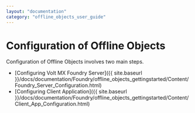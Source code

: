 ```yaml
---
layout: "documentation"
category: "offline_objects_user_guide"
---
```


Configuration of Offline Objects
================================

Configuration of Offline Objects involves two main steps.

*   [Configuring Volt MX Foundry Server]({{ site.baseurl }}/docs/documentation/Foundry/offline_objects_gettingstarted/Content/Foundry_Server_Configuration.html)
*   [Configuring Client Application]({{ site.baseurl }}/docs/documentation/Foundry/offline_objects_gettingstarted/Content/Client_App_Configuration.html)
